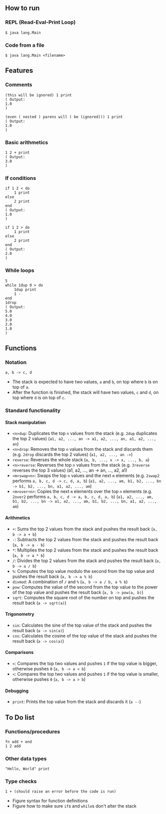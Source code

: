 ## How to run

### REPL (Read-Eval-Print Loop)

```console
$ java lang.Main
```

### Code from a file

```console
$ java lang.Main <filename>
```

## Features

### Comments

```
(this will be ignored) 1 print
( Output:
1.0
)

(even ( nested ) parens will ( be (ignored))) 1 print
( Output:
1.0
)
```

### Basic arithmetics

```
1 2 + print
( Output:
3.0
)
```

### If conditions

```
if 1 2 < do
    1 print
else
    2 print
end
( Output:
1.0
)

if 1 2 > do
    1 print
else
    2 print
end
( Output:
2.0
)
```

### While loops

```
5
while 1dup 0 > do
    1dup print
    1 -
end
1drop
( Output:
5.0
4.0
3.0
2.0
1.0
)
```

## Functions

### Notation
`a, b -> c, d`
- The stack is expected to have two values, `a` and `b`, on top where `b` is on top of `a`.
- After the function is finished, the stack will have two values, `c` and `d`, on top where `d` is on top of `c`.

### Standard functionality

#### Stack manipulation
- `<n>dup`: Duplicates the top `n` values from the stack (e.g. `2dup` duplicates the top 2 values) (`a1, a2, ..., an -> a1, a2, ..., an, a1, a2, ..., an`)
- `<n>drop`: Removes the top `n` values from the stack and discards them (e.g. `2drop` discards the top 2 values) (`a1, a2, ..., an ->`)
- `reverse`: Reverses the whole stack (`a, b, ..., x -> x, ..., b, a`)
- `<n>reverse`: Reverses the top `n` values from the stack (e.g. `3reverse` reverses the top 3 values) (a1, a2, ..., an -> an, ..., a2, a1)
- `<m>swap<n>`: Swaps the top `n` values and the next `m` elements (e.g. `2swap2` performs `a, b, c, d -> c, d, a, b`) (`a1, a2, ..., am, b1, b2, ..., bn -> b1, b2, ..., bn, a1, a2, ..., am`)
- `<m>over<n>`: Copies the next `m` elements over the top `n` elements (e.g. `2over2` performs `a, b, c, d -> a, b, c, d, a, b`) (`a1, a2, ..., am, b1, b2, ..., bn -> a1, a2, ..., am, b1, b2, ..., bn, a1, a2, ..., am`)

#### Arithmetics
- `+`: Sums the top 2 values from the stack and pushes the result back (`a, b -> a + b`)
- `-`: Subtracts the top 2 values from the stack and pushes the result back (`a, b -> a - b`)
- `*`: Multiplies the top 2 values from the stack and pushes the result back (`a, b -> a * b`)
- `/`: Divides the top 2 values from the stack and pushes the result back (`a, b -> a / b`)
- `%`: Computes the top value modulo the second from the top value and pushes the result back (`a, b -> a % b`)
- `divmod`: A combination of `/` and `%` (`a, b -> a / b, a % b`)
- `pow`: Computes the value of the second from the top value to the power of the top value and pushes the result back (`a, b -> pow(a, b)`)
- `sqrt`: Computes the square root of the number on top and pushes the result back (`a -> sqrt(a)`)

#### Trigonometry
- `sin`: Calculates the sine of the top value of the stack and pushes the result back (`a -> sin(a)`)
- `cos`: Calculates the cosine of the top value of the stack and pushes the result back (`a -> cos(a)`)

#### Comparisons
- `<`: Compares the top two values and pushes `1` if the top value is bigger, otherwise pushes `0` (`a, b -> a < b`)
- `<`: Compares the top two values and pushes `1` if the top value is smaller, otherwise pushes `0` (`a, b -> a > b`)

#### Debugging
- `print`: Prints the top value from the stack and discards it (`a --`)

## To Do list

### Functions/procedures

```
fn add + end
1 2 add
```

### Other data types

```
"Hello, World" print
```

### Type checks
```
1 + (should raise an error before the code is run)
```
- Figure syntax for function definitions
- Figure how to make sure `if`s and `while`s don't alter the stack

